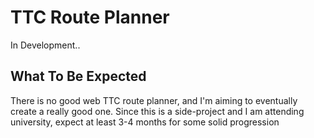 # TTC Route Planner
In Development..

## What To Be Expected
There is no good web TTC route planner, and I'm aiming to eventually create a really good one. Since this is a side-project and I am attending university, expect at least 3-4 months for some solid progression
